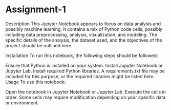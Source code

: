 # Assignment-1
Description
This Jupyter Notebook appears to focus on data analysis and possibly machine learning. It contains a mix of Python code cells, possibly including data preprocessing, analysis, visualization, and modeling. The specific details of the analysis, the dataset used, and the objectives of the project should be outlined here.

Installation
To run this notebook, the following steps should be followed:

Ensure that Python is installed on your system.
Install Jupyter Notebook or Jupyter Lab.
Install required Python libraries. A requirements.txt file may be included for this purpose, or the required libraries might be listed here.
Usage
To use this notebook:

Open the notebook in Jupyter Notebook or Jupyter Lab.
Execute the cells in order. Some cells may require modification depending on your specific data or environment.
